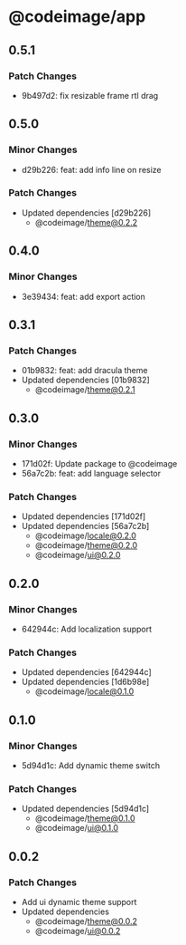 # @codeimage/app

## 0.5.1

### Patch Changes

- 9b497d2: fix resizable frame rtl drag

## 0.5.0

### Minor Changes

- d29b226: feat: add info line on resize

### Patch Changes

- Updated dependencies [d29b226]
  - @codeimage/theme@0.2.2

## 0.4.0

### Minor Changes

- 3e39434: feat: add export action

## 0.3.1

### Patch Changes

- 01b9832: feat: add dracula theme
- Updated dependencies [01b9832]
  - @codeimage/theme@0.2.1

## 0.3.0

### Minor Changes

- 171d02f: Update package to @codeimage
- 56a7c2b: feat: add language selector

### Patch Changes

- Updated dependencies [171d02f]
- Updated dependencies [56a7c2b]
  - @codeimage/locale@0.2.0
  - @codeimage/theme@0.2.0
  - @codeimage/ui@0.2.0

## 0.2.0

### Minor Changes

- 642944c: Add localization support

### Patch Changes

- Updated dependencies [642944c]
- Updated dependencies [1d6b98e]
  - @codeimage/locale@0.1.0

## 0.1.0

### Minor Changes

- 5d94d1c: Add dynamic theme switch

### Patch Changes

- Updated dependencies [5d94d1c]
  - @codeimage/theme@0.1.0
  - @codeimage/ui@0.1.0

## 0.0.2

### Patch Changes

- Add ui dynamic theme support
- Updated dependencies
  - @codeimage/theme@0.0.2
  - @codeimage/ui@0.0.2
